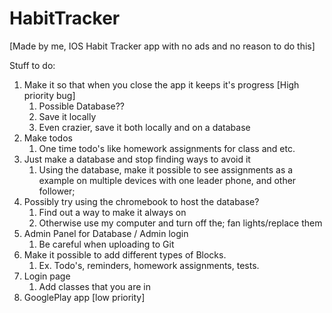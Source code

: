 # HabitTracker

[Made by me, IOS Habit Tracker app with no ads and no reason to do this]

 Stuff to do:
 
 1. Make it so that when you close the app it keeps it's progress [High priority bug]
    1. Possible Database??
    2. Save it locally
    3. Even crazier, save it both locally and on a database
 2. Make todos
    1. One time todo's like homework assignments for class and etc.
 3. Just make a database and stop finding ways to avoid it
    1. Using the database, make it possible to see assignments as a example on multiple devices with one leader phone, and other follower;
 4. Possibly try using the chromebook to host the database?
    1. Find out a way to make it always on
    2. Otherwise use my computer and turn off the; fan lights/replace them
 5. Admin Panel for Database / Admin login
    1. Be careful when uploading to Git
 6. Make it possible to add different types of Blocks.
    1. Ex. Todo's, reminders, homework assignments, tests.
 7. Login page
    1. Add classes that you are in
 8. GooglePlay app [low priority]
